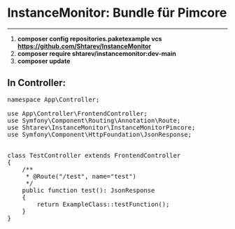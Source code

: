 # InstanceMonitor: Bundle für Pimcore
---
1. **composer config repositories.paketexample vcs https://github.com/Shtarev/InstanceMonitor**
2. **composer require shtarev/instancemonitor:dev-main**
3. **composer update**

## In Controller:
<pre>
namespace App\Controller;

use App\Controller\FrontendController;
use Symfony\Component\Routing\Annotation\Route;
use Shtarev\InstanceMonitor\InstanceMonitorPimcore;
use Symfony\Component\HttpFoundation\JsonResponse;


class TestController extends FrontendController
{
    /**
     * @Route("/test", name="test")
     */
    public function test(): JsonResponse
    {
        return ExampleClass::testFunction();
    }
}
</pre>
